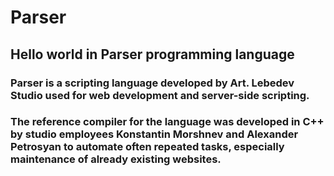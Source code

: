# Parser
## Hello world in Parser programming language

### Parser is a scripting language developed by Art. Lebedev Studio used for web development and server-side scripting.

### The reference compiler for the language was developed in C++ by studio employees Konstantin Morshnev and Alexander Petrosyan to automate often repeated tasks, especially maintenance of already existing websites.
